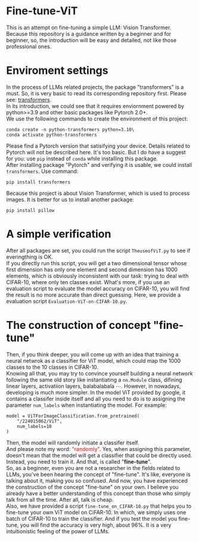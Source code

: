 # Fine-tune-ViT
This is an attempt on fine-tuning a simple LLM: Vision Transformer.\
Because this repository is a guidance written by a beginner and for beginner, so, the introduction will be easy and detailed, not like those professional ones. 
# Enviroment settings
In the process of LLMs related projects, the package "transformers" is a must. So, it is very basic to read its corresponding repository first. Please see: [transformers](https://github.com/huggingface/transformers).\
In its introduction, we could see that it requires enviornment powered by python>=3.9 and other basic packages like Pytorch 2.0+. 
\
We use the following commands to create the environment of this project:
```
conda create -n python-transformers python=3.10\
conda activate python-transformers
```
Please find a Pytorch version that satisifying your device. Details related to Pytorch will not be described here. It's too basic. But I do have a suggest for you: use `pip` instead of `conda` while installing this package. \
After installing package "Pytorch" and verifying it is usable, we could install `transformers`. Use command:
```
pip install transformers
```
Because this project is about Vision Transformer, which is used to process images. It is better for us to install another package:
```
pip install pillow
```
# A simple verification
After all packages are set, you could run the script `TheuseofViT.py` to see if everingthing is OK. \
If you directly run this script, you will get a two dimensional tensor whose first dimension has only one element and second dimension has 1000 elements, which is obviously inconsistent with our task: trying to deal with CIFAR-10, where only ten classes exist. What's more, if you use an evaluation script to evaluate the model accuracy on CIFAR-10, you will find the result is no more accurate than direct guessing. Here, we provide a evaluation script `Evaluation-ViT-on-CIFAR-10.py`. 
# The construction of concept "fine-tune"
Then, if you think deeper, you will come up with an idea that training a neural netwrok as a classifier for ViT model, which could map the 1000 classes to the 10 classes in CIFAR-10. \
Knowing all that, you may try to convince yourself building a neural network following the same old story like instantiating a `nn.Module` class, difining linear layers, activatiion layers, balabalabala $\cdots$. However, in nowadays, developing is much more simpler. In the model ViT provided by google, it contains a classifer inside itself and all you need to do is to assigning the parameter `num_labels` when instantiating the model. For example:
```
model = ViTForImageClassification.from_pretrained(
    "/224015062/ViT",
    num_labels=10
)
```
Then, the model will randomly initiate a classifer itself. \
And please note my word: <font color=red>"randomly"</font>. Yes, when assigning this parameter, doesn't mean that the model will get a classifier that could be directly used. Instead, you need to train it. And that, is called "**fine-tune**".\
 So, as a beginner, even you are not a researcher in the fields related to LLMs, you've been hearing the concept of "fine-tune". It's like, everyone is talking about it, making you so confused. And now, you have experienced the construction of the concept "fine-tune" on your own. I believe you already have a better understanding of this concept than those who simply talk from all the time. After all, talk is cheap. \
 Also, we have provided a script `fine-tune_on_CIFAR-10.py` that helps you to fine-tune your own ViT model on CiFAR-10. In which, we simply uses one batch of CIFAR-10 to train the classifier. And if you test the model you fine-tune, you will find the accuracy is very high, about 96%. It is a very intuitionistic feeling of the power of LLMs. 
